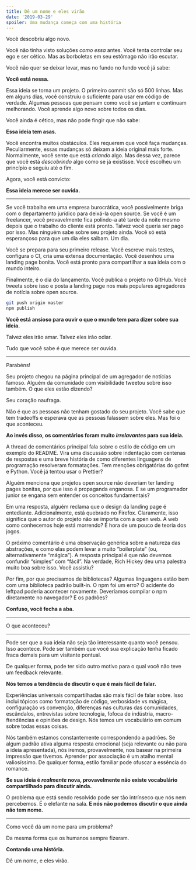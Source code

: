```yaml
---
title: Dê um nome e eles virão
date: '2019-03-29'
spoiler: Uma mudança começa com uma história
---
```


Você descobriu algo novo.

Você não tinha visto soluções *como essa* antes. Você tenta controlar seu ego e ser cético. Mas as borboletas em seu estômago não irão escutar.

Você não quer se deixar levar, mas no fundo no fundo você já sabe: 

**Você está nessa.**

Essa ideia se torna um projeto. O primeiro commit são só 500 linhas. Mas em alguns dias, você construiu o suficiente para usar em código de verdade. Algumas pessoas que pensam como você se juntam e continuam melhorando. Você aprende algo novo sobre todos os dias.

Você ainda é cético, mas não pode fingir que não sabe:

**Essa ideia tem asas.**

Você encontra muitos obstáculos. Eles requerem que você faça mudanças. Peculiarmente, essas mudanças só deixam a ideia original mais forte. Normalmente, você sente que está *criando* algo. Mas dessa vez, parece que você está *descobrindo* algo como se já existisse. Você escolheu um princípio e seguiu até o fim.

Agora, você está convicto:

**Essa ideia merece ser ouvida.**

---

Se você trabalha em uma empresa burocrática, você possivelmente briga com o departamento jurídico para deixá-la open source. Se você é um freelancer, você provavelmente fica polindo-a até tarde da noite mesmo depois que o trabalho do cliente está pronto. Talvez você queria ser pago por isso. Mas ninguém sabe sobre seu projeto ainda. Você só está esperançoso para que um dia eles saibam. Um dia.

Você se prepara para seu primeiro release. Você escreve mais testes, configura o CI, cria uma extensa documentação. Você desenhou uma landing page bonita. Você está pronto para compartilhar a sua ideia com o mundo inteiro.

Finalmente, é o dia do lançamento. Você publica o projeto no GitHub. Você tweeta sobre isso e posta a landing page nos mais populares agregadores de notícia sobre open source.

```bash
git push origin master
npm publish
```

**Você está ansioso para ouvir o que o mundo tem para dizer sobre sua ideia.**

Talvez eles irão amar. Talvez eles irão odiar.

Tudo que você sabe é que merece ser ouvida.

---

Parabéns!

Seu projeto chegou na página principal de um agregador de notícias famoso. Alguém da comunidade com visibilidade tweetou sobre isso também. O que eles estão dizendo?

Seu coração naufraga.

Não é que as pessoas não tenham gostado do seu projeto. Você sabe que tem tradeoffs e esperava que as pessoas falassem sobre eles. Mas foi o que aconteceu.

**Ao invés disso, os comentários foram muito *irrelavantes* para sua ideia.**

A thread de comentários principal fala sobre o estilo de código em um exemplo do README. Vira uma discussão sobre indentação com centenas de respostas e uma breve história de como diferentes linguagens de programação resolveram formatações. Tem menções obrigatórias do gofmt e Python. Você já tentou usar o Prettier?

Alguém menciona que projetos open source não deveriam ter landing pages bonitas, por que isso é propaganda enganosa. E se um programador junior se engana sem entender os conceitos fundamentais?

Em uma resposta, alguém reclama que o design da landing page é entediante. Adicionalmente, está quebrado no Firefox. Claramente, isso significa que o autor do projeto não se importa com a open web. A web como conhecemos hoje está morrendo? É hora de um pouco de teoria dos jogos.

O próximo comentário é uma observação genérica sobre a natureza das abstrações, e como elas podem levar a muito “boilerplate” (ou, alternativamente “mágica”). A resposta principal é que não devemos confundir “simples” com “fácil”. Na verdade, Rich Hickey deu uma palestra muito boa sobre isso. Você assistiu?

Por fim, por que precisamos de bibliotecas? Algumas linguagens estão bem com uma biblioteca padrão built-in. O npm foi um erro? O acidente do leftpad poderia acontecer novamente. Deveríamos compilar o npm diretamente no navegador? E os padrões?

**Confuso, você fecha a aba.**

---

O que aconteceu?

---

Pode ser que a sua ideia não seja tão interessante quanto você pensou. Isso acontece. Pode ser também que você sua explicação tenha ficado fraca demais para um visitante pontual.

De qualquer forma, pode ter sido outro motivo para o qual você não teve um feedback relevante.

**Nós temos a tendência de discutir o que é mais fácil de falar.**

Experiências universais compartilhadas são mais fácil de falar sobre. Isso inclui tópicos como formatação de código, verbosidade vs mágica, configuração vs convenção, diferenças nas culturas das comunidades, escândalos, entrevistas sobre tecnologia, fofoca de indústria, macro-ftendências e opiniões de design. Nós temos um vocabulário em comum sobre todas essas coisas.

Nós também estamos constantemente correspondendo a padrões. Se algum padrão ativa alguma resposta emocional (seja relevante ou não para a ideia apresentada), nós iremos, provavelmente, nos basear na primeira impressão que tivemos. Aprender por associação é um atalho mental valiosíssimo. De qualquer forma, estilo familiar pode ofuscar a essência do romance. 

**Se sua ideia é _realmente_ nova, provavelmente não existe vocabulário compartilhado para discutir ainda.**

O problema que está sendo resolvido pode ser tão intrínseco que nós nem percebemos. É o elefante na sala. **E nós não podemos discutir o que ainda não tem nome.**

---

Como você dá um nome para um problema?

Da mesma forma que os humanos sempre fizeram.

**Contando uma história.**

Dê um nome, e eles virão.
